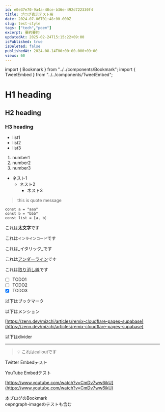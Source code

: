 ```yaml
---
id: e0e37e70-9a4a-40ce-b36e-492d722330f4
title: ブログ表示テスト用
date: 2024-07-06T01:48:00.000Z
slug: test-style
tags: ["tech","poem"]
excerpt: 要約要約
updatedAt: 2025-02-24T15:15:22+09:00
isPublished: true
isDeleted: false
publishedAt: 2024-08-14T00:00:00.000+09:00
views: 60
---
```

import { Bookmark } from "../../components/Bookmark";
import { TweetEmbed } from "../../components/TweetEmbed";
  
# H1 heading  
  
  
## H2 heading  
  
  
### H3 heading  
  
- list1  
- list2  
- list3  
1. number1  
2. number2  
3. number3  
- ネスト1  
	- ネスト2  
		- ネスト3  
  
> this is quote message  
  
  
```text  
const a = "aaa"  
const b = "bbb"  
const list = [a, b]  
```  
  
  
これは**太文字**です  
  
  
これは`インラインコード`です  
  
  
これは_イタリック_です  
  
  
これは<u>アンダーライン</u>です  
  
  
これは<u>取り消し線</u>です  
  
- [ ] TODO1  
- [ ] TODO2  
- [x] TODO3  
  
以下はブックマーク  
    
<Bookmark href="https://zenn.dev/mizchi/articles/remix-cloudflare-pages-supabase"/>
  
以下はメンション  
  
  
[https://zenn.dev/mizchi/articles/remix-cloudflare-pages-supabase](https://zenn.dev/mizchi/articles/remix-cloudflare-pages-supabase)  
  
  
以下はdivider  
  
  
---  
  
  
> 💡 これはcalloutです  
  
  
Twitter Embedテスト  
  
<TweetEmbed url="https://twitter.com/elonmusk/status/1834213015857889706" />
  
  
YouTube Embedテスト  
  
  
[https://www.youtube.com/watch?v=CmDv7ww6ikU](https://www.youtube.com/watch?v=CmDv7ww6ikU)  
  
  
本ブログのBookmark  
oepngraph-imageのテストも含む  
  
  
<Bookmark href="https://sokes-nook.net/blog/next-web-push" siteUrl="https://sokes-nook.net" />

  

